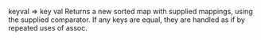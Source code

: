   keyval => key val
  Returns a new sorted map with supplied mappings, using the supplied
  comparator.  If any keys are equal, they are handled as if by
  repeated uses of assoc.